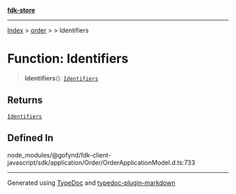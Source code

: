 [**fdk-store**](../../../README.md)
***

[Index](../../../API.md) > [order](../../README.md) > [<internal>](../README.md) > Identifiers

# Function: Identifiers

> **Identifiers**(): [`Identifiers`](../type-aliases/type-alias.Identifiers.md)

## Returns

[`Identifiers`](../type-aliases/type-alias.Identifiers.md)

## Defined In

node\_modules/@gofynd/fdk-client-javascript/sdk/application/Order/OrderApplicationModel.d.ts:733

***
Generated using [TypeDoc](https://typedoc.org/) and [typedoc-plugin-markdown](https://www.npmjs.com/package/typedoc-plugin-markdown)
